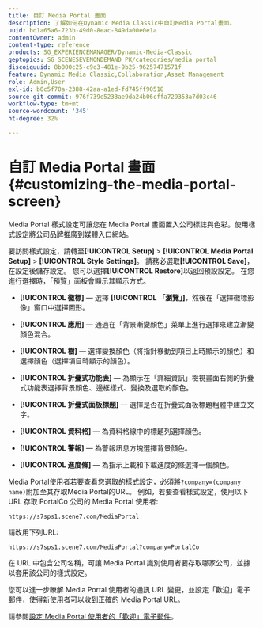 ```yaml
---
title: 自訂 Media Portal 畫面
description: 了解如何在Dynamic Media Classic中自訂Media Portal畫面。
uuid: bd1a65a6-723b-49d0-8eac-849da00e0e1a
contentOwner: admin
content-type: reference
products: SG_EXPERIENCEMANAGER/Dynamic-Media-Classic
geptopics: SG_SCENESEVENONDEMAND_PK/categories/media_portal
discoiquuid: 8b000c25-c9c3-481e-9b25-96257471571f
feature: Dynamic Media Classic,Collaboration,Asset Management
role: Admin,User
exl-id: b0c5f70a-2388-42aa-a1ed-fd745ff90518
source-git-commit: 976f739e5233ae9da24b06cffa729353a7d03c46
workflow-type: tm+mt
source-wordcount: '345'
ht-degree: 32%

---
```


# 自訂 Media Portal 畫面{#customizing-the-media-portal-screen}

Media Portal 樣式設定可讓您在 Media Portal 畫面置入公司標誌與色彩。使用樣式設定將公司品牌推廣到媒體入口網站。

要訪問樣式設定，請轉至&#x200B;**[!UICONTROL Setup]** > **[!UICONTROL Media Portal Setup]** > **[!UICONTROL Style Settings]**。 請務必選取&#x200B;**[!UICONTROL Save]**，在設定後儲存設定。 您可以選擇&#x200B;**[!UICONTROL Restore]**&#x200B;以返回預設設定。 在您進行選擇時，「預覽」面板會顯示其顯示方式。

* **[!UICONTROL 徽標]**  — 選擇 **[!UICONTROL 「瀏覽」]**，然後在「選擇徽標影像」窗口中選擇圖形。

* **[!UICONTROL 應用]**  — 通過在「背景漸變顏色」菜單上進行選擇來建立漸變顏色混合。

* **[!UICONTROL 樹]**  — 選擇變換顏色（將指針移動到項目上時顯示的顏色）和選擇顏色（選擇項目時顯示的顏色）。

* **[!UICONTROL 折疊式功能表]**  — 為顯示在「詳細資訊」檢視畫面右側的折疊式功能表選擇背景顏色、邊框樣式、變換及選取的顏色。

* **[!UICONTROL 折疊式面板標題]**  — 選擇是否在折疊式面板標題粗體中建立文字。

* **[!UICONTROL 資料格]**  — 為資料格線中的標題列選擇顏色。

* **[!UICONTROL 警報]**  — 為警報訊息方塊選擇背景顏色。

* **[!UICONTROL 進度條]**  — 為指示上載和下載進度的條選擇一個顏色。

Media Portal使用者若要查看您選取的樣式設定，必須將`?company=(company name)`附加至其存取Media Portal的URL。 例如，若要查看樣式設定，使用以下 URL 存取 PortalCo 公司的 Media Portal 使用者:

`https://s7sps1.scene7.com/MediaPortal`

請改用下列URL:

`https://s7sps1.scene7.com/MediaPortal?company=PortalCo`

在 URL 中包含公司名稱，可讓 Media Portal 識別使用者要存取哪家公司，並據以套用該公司的樣式設定。

您可以進一步瞭解 Media Portal 使用者的通訊 URL 變更，並設定「歡迎」電子郵件，使得新使用者可以收到正確的 Media Portal URL。

請參閱[設定 Media Portal 使用者的「歡迎」電子郵件](adding-media-portal-users.md#setting_up_the_welcome_e_mail_message_for_media_portal_users)。
